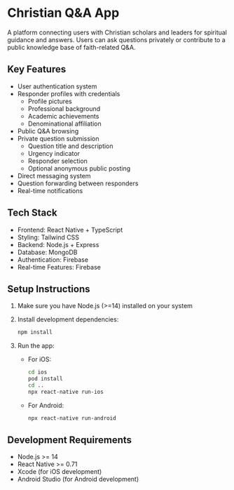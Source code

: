 # Christian Q&A App

A platform connecting users with Christian scholars and leaders for spiritual guidance and answers. Users can ask questions privately or contribute to a public knowledge base of faith-related Q&A.

## Key Features

- User authentication system
- Responder profiles with credentials
  - Profile pictures
  - Professional background
  - Academic achievements
  - Denominational affiliation
- Public Q&A browsing
- Private question submission
  - Question title and description
  - Urgency indicator
  - Responder selection
  - Optional anonymous public posting
- Direct messaging system
- Question forwarding between responders
- Real-time notifications

## Tech Stack

- Frontend: React Native + TypeScript
- Styling: Tailwind CSS
- Backend: Node.js + Express
- Database: MongoDB
- Authentication: Firebase
- Real-time Features: Firebase

## Setup Instructions

1. Make sure you have Node.js (>=14) installed on your system
2. Install development dependencies:

   ```bash
   npm install
   ```

3. Run the app:
   - For iOS:
     ```bash
     cd ios
     pod install
     cd ..
     npx react-native run-ios
     ```
   - For Android:
     ```bash
     npx react-native run-android
     ```

## Development Requirements

- Node.js >= 14
- React Native >= 0.71
- Xcode (for iOS development)
- Android Studio (for Android development)
